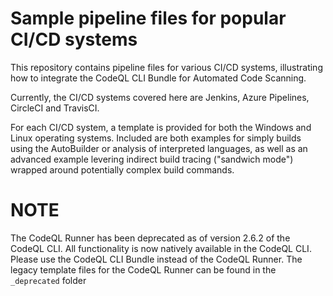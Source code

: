 # Sample pipeline files for popular CI/CD systems
This repository contains pipeline files for various CI/CD systems, illustrating how to integrate the CodeQL CLI Bundle for Automated Code Scanning.

Currently, the CI/CD systems covered here are Jenkins, Azure Pipelines, CircleCI and TravisCI.

For each CI/CD system, a template is provided for both the Windows and Linux operating systems. Included are both examples for simply builds using the AutoBuilder or analysis of interpreted languages, as well as an advanced example levering indirect build tracing ("sandwich mode") wrapped around potentially complex build commands.

# NOTE
The CodeQL Runner has been deprecated as of version 2.6.2 of the CodeQL CLI. All functionality is now natively available in the CodeQL CLI. Please use the CodeQL CLI Bundle instead of the CodeQL Runner.
The legacy template files for the CodeQL Runner can be found in the `_deprecated` folder
